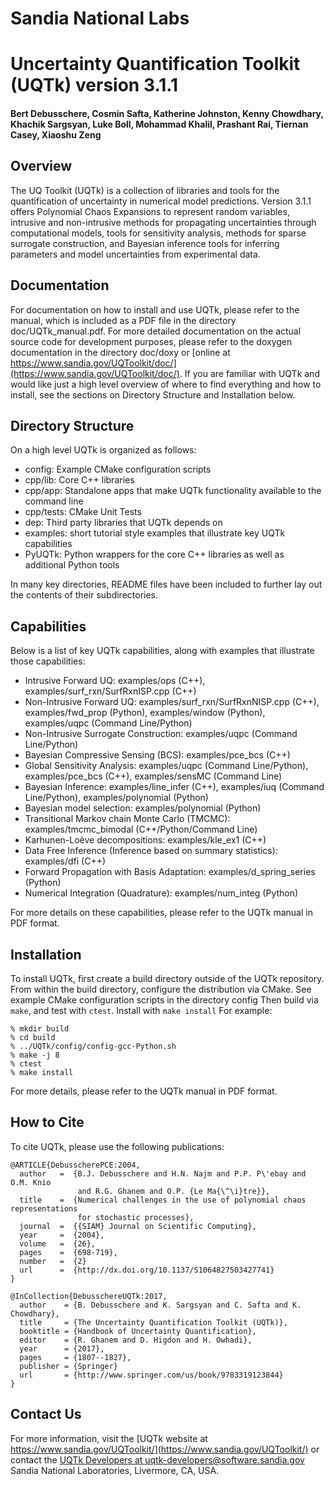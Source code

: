 # Sandia National Labs
# Uncertainty Quantification Toolkit (UQTk) version 3.1.1

#### Bert Debusschere, Cosmin Safta, Katherine Johnston, Kenny Chowdhary, Khachik Sargsyan, Luke Boll, Mohammad Khalil, Prashant Rai, Tiernan Casey, Xiaoshu Zeng

## Overview
The UQ Toolkit (UQTk) is a collection of libraries and tools for the
quantification of uncertainty in numerical model predictions. Version
3.1.1 offers Polynomial Chaos Expansions to represent random variables,
intrusive and non-intrusive methods for propagating uncertainties through
computational models, tools for sensitivity analysis, methods for sparse
surrogate construction, and Bayesian inference tools for inferring parameters
and model uncertainties from experimental data.

## Documentation
For documentation on how to install and use UQTk, please refer to the manual,
which is included as a PDF file in the directory doc/UQTk_manual.pdf. For more
detailed documentation on the actual source code for development purposes,
please refer to the doxygen documentation in the directory doc/doxy or
[online at https://www.sandia.gov/UQToolkit/doc/](https://www.sandia.gov/UQToolkit/doc/). If you are
familiar with UQTk and would like just a high level overview of where to find
everything and how to install, see the sections on Directory Structure and
Installation below.

## Directory Structure
On a high level UQTk is organized as follows:
* config: Example CMake configuration scripts
* cpp/lib: Core C++ libraries
* cpp/app: Standalone apps that make UQTk functionality available to the command line
* cpp/tests: CMake Unit Tests
* dep: Third party libraries that UQTk depends on
* examples: short tutorial style examples that illustrate key UQTk capabilities
* PyUQTk: Python wrappers for the core C++ libraries as well as additional Python tools

In many key directories, README files have been included to further lay out the
contents of their subdirectories.

## Capabilities
Below is a list of key UQTk capabilities, along with examples that illustrate those
capabilities:
* Intrusive Forward UQ: examples/ops (C++), examples/surf_rxn/SurfRxnISP.cpp (C++)
* Non-Intrusive Forward UQ: examples/surf_rxn/SurfRxnNISP.cpp (C++), examples/fwd_prop (Python),
  examples/window (Python), examples/uqpc (Command Line/Python)
* Non-Intrusive Surrogate Construction: examples/uqpc (Command Line/Python)
* Bayesian Compressive Sensing (BCS): examples/pce_bcs (C++)
* Global Sensitivity Analysis: examples/uqpc (Command Line/Python), examples/pce_bcs (C++), examples/sensMC (Command Line)
* Bayesian Inference: examples/line_infer (C++), examples/iuq (Command Line/Python), examples/polynomial (Python)
* Bayesian model selection: examples/polynomial (Python)
* Transitional Markov chain Monte Carlo (TMCMC): examples/tmcmc_bimodal (C++/Python/Command Line)
* Karhunen-Loève decompositions: examples/kle_ex1 (C++)
* Data Free Inference (Inference based on summary statistics): examples/dfi (C++)
* Forward Propagation with Basis Adaptation: examples/d_spring_series (Python)
* Numerical Integration (Quadrature): examples/num_integ (Python)

For more details on these capabilities, please refer to the UQTk manual in PDF format.

## Installation
To install UQTk, first create a build directory outside of the UQTk repository.
From within the build directory, configure the distribution via CMake. See example
CMake configuration scripts in the directory config
Then build via ``make``, and test with ``ctest``. Install with ``make install``
For example:
```
% mkdir build
% cd build
% ../UQTk/config/config-gcc-Python.sh
% make -j 8
% ctest
% make install
```

For more details, please refer to the UQTk manual in PDF format.


## How to Cite
To cite UQTk, please use the following publications:

```
@ARTICLE{DebusscherePCE:2004,
  author   =  {B.J. Debusschere and H.N. Najm and P.P. P\'ebay and O.M. Knio
               and R.G. Ghanem and O.P. {Le Ma{\^\i}tre}},
  title    =  {Numerical challenges in the use of polynomial chaos representations
               for stochastic processes},
  journal  =  {{SIAM} Journal on Scientific Computing},
  year     =  {2004},
  volume   =  {26},
  pages    =  {698-719},
  number   =  {2}
  url      =  {http://dx.doi.org/10.1137/S1064827503427741}
}

@InCollection{DebusschereUQTk:2017,
  author    = {B. Debusschere and K. Sargsyan and C. Safta and K. Chowdhary},
  title     = {The Uncertainty Quantification Toolkit (UQTk)},
  booktitle = {Handbook of Uncertainty Quantification},
  editor    = {R. Ghanem and D. Higdon and H. Owhadi},
  year      = {2017},
  pages     = {1807--1827},
  publisher = {Springer}
  url       = {http://www.springer.com/us/book/9783319123844}
}
```

## Contact Us
For more information, visit the [UQTk website at https://www.sandia.gov/UQToolkit/](https://www.sandia.gov/UQToolkit/) or
contact the [UQTk Developers at <uqtk-developers@software.sandia.gov>](mailto:uqtk-developers@software.sandia.gov)
Sandia National Laboratories, Livermore, CA, USA.
